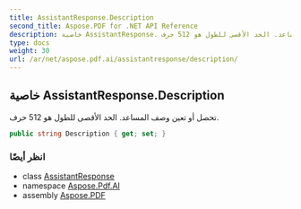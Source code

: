 ```yaml
---
title: AssistantResponse.Description
second_title: Aspose.PDF for .NET API Reference
description: خاصية AssistantResponse. تحصل أو تعين وصف المساعد. الحد الأقصى للطول هو 512 حرف
type: docs
weight: 30
url: /ar/net/aspose.pdf.ai/assistantresponse/description/
---
```

## خاصية AssistantResponse.Description

تحصل أو تعين وصف المساعد. الحد الأقصى للطول هو 512 حرف.

```csharp
public string Description { get; set; }
```

### انظر أيضًا

* class [AssistantResponse](../)
* namespace [Aspose.Pdf.AI](../../../aspose.pdf.ai/)
* assembly [Aspose.PDF](../../../)